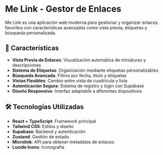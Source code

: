 # Me Link - Gestor de Enlaces

Me Link es una aplicación web moderna para gestionar y organizar enlaces favoritos con características avanzadas como vista previa, etiquetas y búsqueda personalizada.

## 🚀 Características

- **Vista Previa de Enlaces**: Visualización automática de miniaturas y descripciones
- **Sistema de Etiquetas**: Organización mediante etiquetas personalizables
- **Búsqueda Avanzada**: Filtros por fecha, título y etiquetas
- **Vistas Flexibles**: Cambio entre vista de cuadrícula y lista
- **Autenticación Segura**: Sistema de registro y login con Supabase
- **Diseño Responsivo**: Interfaz adaptable a diferentes dispositivos

## 🛠️ Tecnologías Utilizadas

- **React + TypeScript**: Framework principal
- **Tailwind CSS**: Estilos y diseño
- **Supabase**: Backend y autenticación
- **Zustand**: Gestión de estado
- **Microlink**: API para obtener metadatos de enlaces
- **Lucide Icons**: Iconografía
